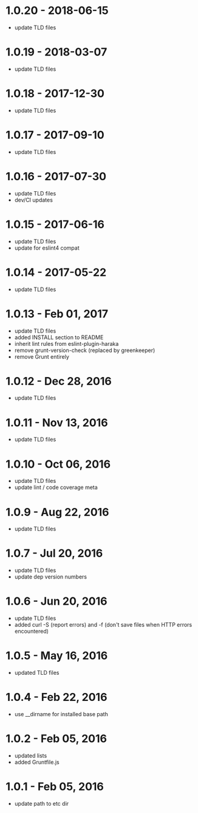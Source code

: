 # 1.0.20 - 2018-06-15

* update TLD files

# 1.0.19 - 2018-03-07

* update TLD files

# 1.0.18 - 2017-12-30

* update TLD files

# 1.0.17 - 2017-09-10

* update TLD files

# 1.0.16 - 2017-07-30

* update TLD files
* dev/CI updates

# 1.0.15 - 2017-06-16

* update TLD files
* update for eslint4 compat

# 1.0.14 - 2017-05-22

* update TLD files

# 1.0.13 - Feb 01, 2017

* update TLD files
* added INSTALL section to README
* inherit lint rules from eslint-plugin-haraka
* remove grunt-version-check (replaced by greenkeeper)
* remove Grunt entirely

# 1.0.12 - Dec 28, 2016

* update TLD files

# 1.0.11 - Nov 13, 2016

* update TLD files

# 1.0.10 - Oct 06, 2016

* update TLD files
* update lint / code coverage meta

# 1.0.9 - Aug 22, 2016

* update TLD files

# 1.0.7 - Jul 20, 2016

* update TLD files
* update dep version numbers

# 1.0.6 - Jun 20, 2016

* update TLD files
* added curl -S (report errors) and -f (don't save files when HTTP errors
  encountered)

# 1.0.5 - May 16, 2016

* updated TLD files

# 1.0.4 - Feb 22, 2016

* use __dirname for installed base path

# 1.0.2 - Feb 05, 2016

* updated lists
* added Gruntfile.js

# 1.0.1 - Feb 05, 2016

* update path to etc dir
